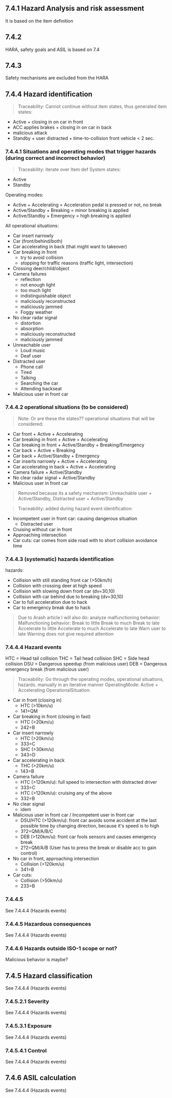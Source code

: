 ## 7.4.1 Hazard Analysis and risk assessment
It is based on the item definition

## 7.4.2
HARA, safety goals and ASIL is based on 7.4

## 7.4.3
Safety mechanisms are excluded from the HARA

## 7.4.4 Hazard identification
> Traceability: Cannot continue without item states, thus generated item states:
- Active + closing in on car in front
- ACC applies brakes + closing in on car in back
- malicious attack
- Standby + user distracted + time-to-collision front vehicle < 2 sec.

### 7.4.4.1 Situations and operating modes that trigger hazards (during correct and incorrect behavior)
> Traceability: iterate over Item def
System states:
- Active
- Standby

Operating modes:
- Active + Accelerating = Acceleration pedal is pressed or not, no break
- Active/Standby + Breaking = minor breaking is applied
- Active/Standby + Emergency = high breaking is applied

All operational situations:
- Car insert narrowly
- Car (front/behind/both)
- Car accelerating in back (that might want to takeover)
- Car breaking in front
  - try to avoid collision
  - stopping for traffic reasons (traffic light, intersection)
- Crossing deer/child/object
- Camera failures
  - reflection
  - not enough light
  - too much light
  - indistinguishable object
  - maliciously reconstructed
  - maliciously jammed
  - Foggy weather
- No clear radar signal
  - distortion
  - absorption
  - maliciously reconstructed
  - maliciously jammed
- Unreachable user
  - Loud music
  - Deaf user
- Distracted user
  - Phone call
  - Tired
  - Talking
  - Searching the car
  - Attending backseat
- Malicious user in front car


### 7.4.4.2 operational situations (to be considered)
> Note: Or are these the states??
operational situations that will be considered:
- Car front + Active + Accelerating
- Car breaking in front + Active + Accelerating
- Car breaking in front + Active/Standby + Breaking/Emergency
- Car back + Active + Breaking
- Car back + Active/Standby + Emergency
- Car inserts narrowly + Active + Accelerating
- Car accelerating in back + Active + Accelerating
- Camera failure + Active/Standby
- No clear radar signal + Active/Standby
- Malicious user in front car
> Removed because its a safety mechanism: Unreachable user + Active/Standby, Distracted user + Active/Standby

> Traceability: added during hazard event identification:
- Incompetent user in front car: causing dangerous situation
  - Distracted user
- Cruising without car in front
- Approaching intersection
- Car cuts: car comes from side road with to short collision avoidance time

### 7.4.4.3 (systematic) hazards identification
hazards:
- Collision with still standing front car (>50km/h)
- Collision with crossing deer at high speed
- Collision with slowing down front car (dv=30,10)
- Collision with car behind due to breaking (dv=30,10)
- Car to full acceleration due to hack
- Car to emergency break due to hack

> Due to Arash article I will also do: analyze malfunctioning behavior:
Malfunctioning behavior:
Break to little
Break to much
Break to late
Accelerate to little
Accelerate to much
Accelerate to late
Warn user to late
Warning does not give required attention

### 7.4.4.4 Hazard events
HTC = Head tail collision
THC = Tail head collision
SHC = Side head collision
DSU = Dangerous speedup (from malicious user)
DEB = Dangerous emergency break (from malicious user)
> Traceability: Go through the operating modes, operational situations, hazards. manually in an iterative manner
OperatingMode: Active + Accelerating
OperationalSituation:
- Car in front (closing in)
  - HTC (>10km/u)
  - 141=QM
- Car breaking in front (closing in fast)
  - HTC (>20km/u)
  - 242=B
- Car insert narrowly
  - HTC (>20km/u)
  - 333=C
  - SHC (>30km/u)
  - 343=D
- Car accelerating in back
  - THC (>20km/u)
  - 143=B
- Camera failure
  - HTC (>120km/u): full speed to intersection with distracted driver
  - 333=C
  - HTC (>120km/u): cruising any of the above
  - 332=B
- No clear signal
  - idem
- Malicious user in front car / Incompetent user in front car
  - DSU/HTC (>120km/u): front car avoids some accident at the last possible time by changing direction, because it's speed is to high
  - 3?2=QM/A/B/C
  - DEB (>120km/u): front car fools sensors and causes emergency break
  - 2?2=QM/A/B (User has to press the break or disable acc to gain control)
- No car in front, approaching intersection
  - Collision (>120km/u)
  - 341=B
- Car cuts:
  - Collision (>50km/u)
  - 233=B

### 7.4.4.5
See 7.4.4.4 (Hazards events)

### 7.4.4.5 Hazardous consequences
See 7.4.4.4 (Hazards events)

### 7.4.4.6 Hazards outside ISO-1 scope or not?
Malicious behavior is maybe?

## 7.4.5 Hazard classification
See 7.4.4.4 (Hazards events)
### 7.4.5.2.1 Severity
See 7.4.4.4 (Hazards events)
<!-- Skip: 7.4.5.2.x -->
### 7.4.5.3.1 Exposure
See 7.4.4.4 (Hazards events)
<!-- Skip: 7.4.5.3.x -->
### 7.4.5.4.1 Control
See 7.4.4.4 (Hazards events)
<!-- Skip: 7.4.5.4.x -->

## 7.4.6 ASIL calculation
<!-- Skip: ## 7.4.7 -->
See 7.4.4.4 (Hazards events)
